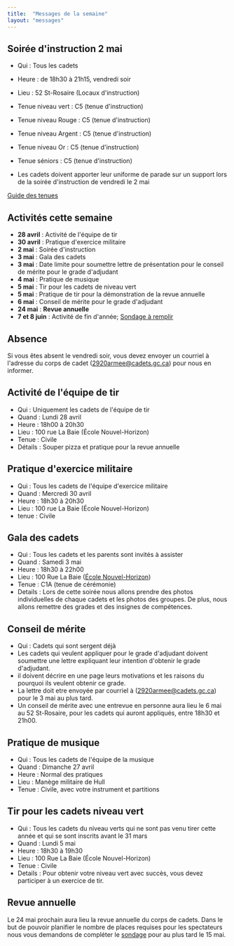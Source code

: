 ```yaml
---
title:  "Messages de la semaine"
layout: "messages"
---
```


## Soirée d'instruction 2 mai
- Qui : Tous les cadets
- Heure : de 18h30 à 21h15, vendredi soir
- Lieu : 52 St-Rosaire (Locaux d'instruction)
- Tenue niveau vert : C5 (tenue d'instruction)
- Tenue niveau Rouge : C5 (tenue d'instruction)
- Tenue niveau Argent : C5 (tenue d'instruction)
- Tenue niveau Or : C5 (tenue d'instruction)
- Tenue séniors : C5 (tenue d'instruction)

- Les cadets doivent apporter leur uniforme de parade sur un support lors de la soirée d'instruction de vendredi le 2 mai
  
[Guide des tenues](https://cc2920.ca/docs/ressources/guide_uniforme.v3.pdf)


## Activités cette semaine 

- **28 avril** : Activité de l'équipe de tir
- **30 avril** : Pratique d'exercice militaire
-  **2 mai** : Soirée d'instruction
- **3 mai** : Gala des cadets
- **3 mai** : Date limite pour soumettre lettre de présentation pour le conseil de mérite pour le grade d'adjudant
- **4 mai** : Pratique de musique
- **5 mai** : Tir pour les cadets de niveau vert
- **5 mai** : Pratique de tir pour la démonstration de la revue annuelle
- **6 mai** : Conseil de mérite pour le grade d'adjudant
- **24 mai** : **Revue annuelle**
- **7 et 8 juin** : Activité de fin d'année; [Sondage à remplir](https://docs.google.com/forms/d/13VIDFnLftRxhjTxa1oG-1B_-qwZGlW3dthlx6bIJdrk/edit)

## Absence

Si vous êtes absent le vendredi soir, vous devez envoyer un courriel à l'adresse du corps de cadet (<2920armee@cadets.gc.ca>) pour nous en informer.


## Activité de l'équipe de tir 

- Qui : Uniquement les cadets de l'équipe de tir
- Quand : Lundi 28 avril
- Heure : 18h00 à 20h30  
- Lieu : 100 rue La Baie (École Nouvel-Horizon)
- Tenue : Civile
- Détails : Souper pizza et pratique pour la revue annuelle

## Pratique d'exercice militaire

- Qui : Tous les cadets de l'équipe d'exercice militaire
- Quand : Mercredi 30 avril
- Heure : 18h30 à 20h30
- Lieu : 100 rue La Baie (École Nouvel-Horizon)
- tenue : Civile

## Gala des cadets

- Qui : Tous les cadets et les parents sont invités à assister
- Quand : Samedi 3 mai 
- Heure : 18h30 à 22h00 
- Lieu : 100 Rue La Baie ([École Nouvel-Horizon](https://cc2920.ca/information/comment-nous-rejoindre/#centre-nouvel-horizon-100-rue-de-la-baie))
- Tenue : C1A (tenue de cérémonie)
- Details : Lors de cette soirée nous allons prendre des photos individuelles de chaque cadets et les photos des groupes.  De plus, nous allons remettre des grades et des insignes de compétences.

## Conseil de mérite

- Qui : Cadets qui sont sergent déjà
- Les cadets qui veulent appliquer pour le grade d'adjudant doivent soumettre une lettre expliquant leur intention d'obtenir le grade d'adjudant.  
- il doivent décrire en une page leurs motivations et les raisons du pourquoi ils veulent obtenir ce grade.
- La lettre doit etre envoyée par courriel à (<2920armee@cadets.gc.ca>) pour le 3 mai au plus tard.
- Un conseil de mérite avec une entrevue en personne aura lieu le 6 mai au 52 St-Rosaire, pour les cadets qui auront appliqués, entre 18h30 et 21h00.
 
## Pratique de musique

- Qui : Tous les cadets de l'équipe de la musique
- Quand : Dimanche 27 avril
- Heure : Normal des pratiques
- Lieu : Manège militaire de Hull
- Tenue : Civile, avec votre instrument et partitions

## Tir pour les cadets niveau vert

- Qui : Tous les cadets du niveau verts qui ne sont pas venu tirer cette année et qui se sont inscrits avant le 31 mars
- Quand : Lundi 5 mai 
- Heure : 18h30 à 19h30 
- Lieu : 100 Rue La Baie (École Nouvel-Horizon)
- Tenue : Civile
- Details : Pour obtenir votre niveau vert avec succès, vous devez participer à un exercice de tir.

## Revue annuelle

Le 24 mai prochain aura lieu la revue annuelle du corps de cadets.  Dans le but de pouvoir planifier le nombre de places requises pour les spectateurs nous vous demandons de compléter le [sondage](https://forms.office.com/Pages/ResponsePage.aspx?id=-2oSqwzmL062z8c1DHbchOLv_dk-t_dHo8OkX3uOiO1UOERPQ01PUERORklVSEtTWVNISThRUUFNQiQlQCN0PWcu) pour au plus tard le 15 mai.

